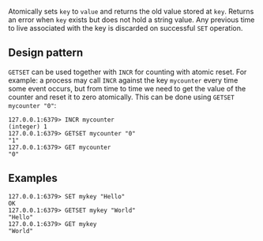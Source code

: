 Atomically sets `key` to `value` and returns the old value stored at `key`.
Returns an error when `key` exists but does not hold a string value.  Any 
previous time to live associated with the key is discarded on successful 
`SET` operation.

## Design pattern

`GETSET` can be used together with `INCR` for counting with atomic reset.
For example: a process may call `INCR` against the key `mycounter` every time
some event occurs, but from time to time we need to get the value of the counter
and reset it to zero atomically.
This can be done using `GETSET mycounter "0"`:

```
127.0.0.1:6379> INCR mycounter
(integer) 1
127.0.0.1:6379> GETSET mycounter "0"
"1"
127.0.0.1:6379> GET mycounter
"0"
```

## Examples

```
127.0.0.1:6379> SET mykey "Hello"
OK
127.0.0.1:6379> GETSET mykey "World"
"Hello"
127.0.0.1:6379> GET mykey
"World"
```
